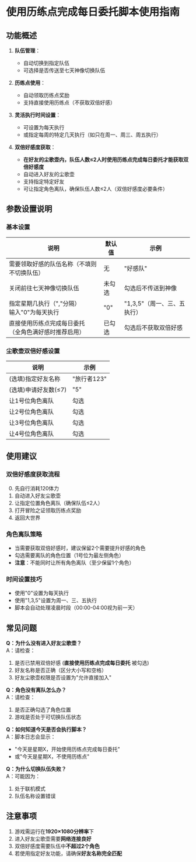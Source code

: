 # 使用历练点完成每日委托脚本使用指南

## 功能概述

1. **队伍管理**：
   - 自动切换到指定队伍
   - 可选择是否传送至七天神像切换队伍

2. **历练点使用**：
   - 自动领取历练点奖励
   - 支持直接使用历练点（不获取双倍好感）

3. **灵活执行时间设置**：
   - 可设置为每天执行
   - 或指定每周的特定几天执行（如只在周一、周三、周五执行）

4. **双倍好感度获取**：
   - **在好友的尘歌壶内，队伍人数≤2人时使用历练点完成每日委托才能获取双倍好感度**
   - 自动进入好友的尘歌壶
   - 支持指定特定好友
   - 可让指定角色离队，确保队伍人数≤2人（双倍好感度必要条件）



## 参数设置说明

### 基本设置
| 说明 | 默认值 | 示例 |
|------|--------|------|
|需要领取好感的队伍名称（不填则不切换队伍） | 无 | "好感队" |
|关闭前往七天神像切换队伍 | 未勾选 | 勾选后不传送到神像 |
|指定星期几执行（","分隔）<br>输入"0"为每天执行 | "0" | "1,3,5"（周一、三、五执行） |
|直接使用历练点完成每日委托<br>（全角色满好感时推荐启用） | 已勾选 | 勾选后不获取双倍好感 |

### 尘歌壶双倍好感设置
|说明 | 示例 |
|------|------|
| (选填)指定好友名称 | "旅行者123" |
| (选填)申请好友数(≤7) | "5" |
|让1号位角色离队 | 勾选 |
| 让2号位角色离队 | 勾选 |
| 让3号位角色离队 | 勾选 |
| 让4号位角色离队 | 勾选 |


## 使用建议

### 双倍好感度获取流程
0. 先自行消耗120体力
1. 自动进入好友尘歌壶
2. 让指定位置角色离队（确保队伍≤2人）
3. 打开冒险之证领取历练点奖励
4. 返回大世界

### 角色离队策略
- 当需要获取双倍好感时，建议保留2个需要提升好感的角色
- 勾选需要离队的角色位置（1号位为最左侧角色）
- **注意**：不能同时让所有角色离队（至少保留1个角色）

### 时间设置技巧
- 使用"0"设置为每天执行
- 使用"1,3,5"设置为周一、三、五执行
- 脚本会自动处理凌晨时段（00:00-04:00视为前一天）

## 常见问题

**Q：为什么没有进入好友尘歌壶？**  
A：请检查：
1. 是否已禁用双倍好感 (**直接使用历练点完成每日委托** 被勾选)
2. 好友名称是否正确（区分大小写和空格）
3. 好友尘歌壶权限是否设置为"允许直接加入"

**Q：角色没有离队怎么办？**  
A：请检查：
1. 是否正确勾选了角色位置
2. 游戏是否处于可切换队伍状态


**Q：如何知道今天是否会执行脚本？**  
A：脚本日志会显示：
- "今天是星期X，开始使用历练点完成每日委托"
- 或"今天是星期X，不使用历练点"

**Q：为什么切换队伍失败？**  
A：可能因为：
1. 处于联机模式
2. 队伍名称设置错误

## 注意事项

1. 游戏需运行在**1920×1080分辨率**下
2. 进入好友尘歌壶需要**网络连接良好**
3. 双倍好感度需要队伍中**不超过2个角色**
4. 若使用指定好友功能，请确保**好友名称完全匹配**
